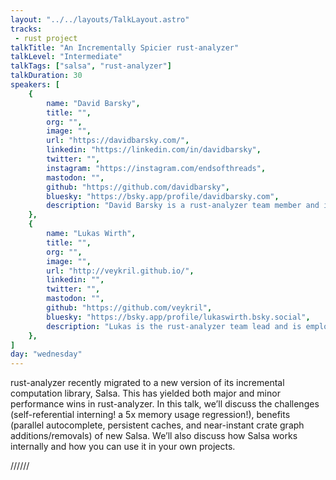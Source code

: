 ```yaml
---
layout: "../../layouts/TalkLayout.astro"
tracks:
 - rust project
talkTitle: "An Incrementally Spicier rust-analyzer"
talkLevel: "Intermediate"
talkTags: ["salsa", "rust-analyzer"]
talkDuration: 30
speakers: [
    {
        name: "David Barsky",
        title: "",
        org: "",
        image: "",
        url: "https://davidbarsky.com/",
        linkedin: "https://linkedin.com/in/davidbarsky",
        twitter: "",
        instagram: "https://instagram.com/endsofthreads",
        mastodon: "",
        github: "https://github.com/davidbarsky",
        bluesky: "https://bsky.app/profile/davidbarsky.com",
        description: "David Barsky is a rust-analyzer team member and is employed by Meta. He also helps maintains the tokio-rs/tracing library.",
    },
    {
        name: "Lukas Wirth",
        title: "",
        org: "",
        image: "",
        url: "http://veykril.github.io/",
        linkedin: "",
        twitter: "",
        mastodon: "",
        github: "https://github.com/veykril",
        bluesky: "https://bsky.app/profile/lukaswirth.bsky.social",
        description: "Lukas is the rust-analyzer team lead and is employed by Ferrous Systems.",
    },
]
day: "wednesday"
---
```


rust-analyzer recently migrated to a new version of its incremental computation
library, Salsa. This has yielded both major and minor performance wins in
rust-analyzer. In this talk, we’ll discuss the challenges (self-referential
interning! a 5x memory usage regression!), benefits (parallel autocomplete,
persistent caches, and near-instant crate graph additions/removals) of new
Salsa. We’ll also discuss how Salsa works internally and how you can use it in
your own projects.

////// <!-- sepatator between abstract and bio -->
